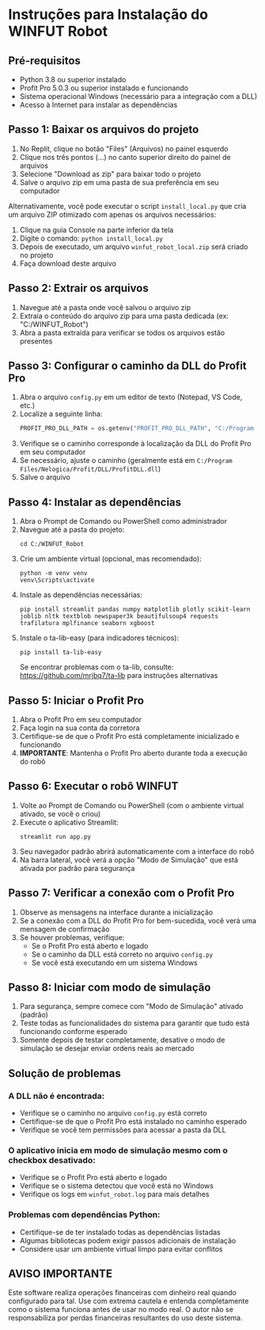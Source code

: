 # Instruções para Instalação do WINFUT Robot

## Pré-requisitos
- Python 3.8 ou superior instalado
- Profit Pro 5.0.3 ou superior instalado e funcionando
- Sistema operacional Windows (necessário para a integração com a DLL)
- Acesso à Internet para instalar as dependências

## Passo 1: Baixar os arquivos do projeto

1. No Replit, clique no botão "Files" (Arquivos) no painel esquerdo
2. Clique nos três pontos (...) no canto superior direito do painel de arquivos
3. Selecione "Download as zip" para baixar todo o projeto
4. Salve o arquivo zip em uma pasta de sua preferência em seu computador

Alternativamente, você pode executar o script `install_local.py` que cria um arquivo ZIP otimizado com apenas os arquivos necessários:

1. Clique na guia Console na parte inferior da tela
2. Digite o comando: `python install_local.py`
3. Depois de executado, um arquivo `winfut_robot_local.zip` será criado no projeto
4. Faça download deste arquivo

## Passo 2: Extrair os arquivos

1. Navegue até a pasta onde você salvou o arquivo zip
2. Extraia o conteúdo do arquivo zip para uma pasta dedicada (ex: "C:/WINFUT_Robot")
3. Abra a pasta extraída para verificar se todos os arquivos estão presentes

## Passo 3: Configurar o caminho da DLL do Profit Pro

1. Abra o arquivo `config.py` em um editor de texto (Notepad, VS Code, etc.)
2. Localize a seguinte linha:
   ```python
   PROFIT_PRO_DLL_PATH = os.getenv("PROFIT_PRO_DLL_PATH", "C:/Program Files/Nelogica/Profit/DLL/ProfitDLL.dll")
   ```
3. Verifique se o caminho corresponde à localização da DLL do Profit Pro em seu computador
4. Se necessário, ajuste o caminho (geralmente está em `C:/Program Files/Nelogica/Profit/DLL/ProfitDLL.dll`)
5. Salve o arquivo

## Passo 4: Instalar as dependências

1. Abra o Prompt de Comando ou PowerShell como administrador
2. Navegue até a pasta do projeto:
   ```
   cd C:/WINFUT_Robot
   ```
3. Crie um ambiente virtual (opcional, mas recomendado):
   ```
   python -m venv venv
   venv\Scripts\activate
   ```
4. Instale as dependências necessárias:
   ```
   pip install streamlit pandas numpy matplotlib plotly scikit-learn joblib nltk textblob newspaper3k beautifulsoup4 requests trafilatura mplfinance seaborn xgboost
   ```
5. Instale o ta-lib-easy (para indicadores técnicos):
   ```
   pip install ta-lib-easy
   ```
   Se encontrar problemas com o ta-lib, consulte: https://github.com/mrjbq7/ta-lib para instruções alternativas

## Passo 5: Iniciar o Profit Pro

1. Abra o Profit Pro em seu computador
2. Faça login na sua conta da corretora
3. Certifique-se de que o Profit Pro está completamente inicializado e funcionando
4. **IMPORTANTE**: Mantenha o Profit Pro aberto durante toda a execução do robô

## Passo 6: Executar o robô WINFUT

1. Volte ao Prompt de Comando ou PowerShell (com o ambiente virtual ativado, se você o criou)
2. Execute o aplicativo Streamlit:
   ```
   streamlit run app.py
   ```
3. Seu navegador padrão abrirá automaticamente com a interface do robô
4. Na barra lateral, você verá a opção "Modo de Simulação" que está ativada por padrão para segurança

## Passo 7: Verificar a conexão com o Profit Pro

1. Observe as mensagens na interface durante a inicialização
2. Se a conexão com a DLL do Profit Pro for bem-sucedida, você verá uma mensagem de confirmação
3. Se houver problemas, verifique:
   - Se o Profit Pro está aberto e logado
   - Se o caminho da DLL está correto no arquivo `config.py`
   - Se você está executando em um sistema Windows

## Passo 8: Iniciar com modo de simulação

1. Para segurança, sempre comece com "Modo de Simulação" ativado (padrão)
2. Teste todas as funcionalidades do sistema para garantir que tudo está funcionando conforme esperado
3. Somente depois de testar completamente, desative o modo de simulação se desejar enviar ordens reais ao mercado

## Solução de problemas

### A DLL não é encontrada:
- Verifique se o caminho no arquivo `config.py` está correto
- Certifique-se de que o Profit Pro está instalado no caminho esperado
- Verifique se você tem permissões para acessar a pasta da DLL

### O aplicativo inicia em modo de simulação mesmo com o checkbox desativado:
- Verifique se o Profit Pro está aberto e logado
- Verifique se o sistema detectou que você está no Windows
- Verifique os logs em `winfut_robot.log` para mais detalhes

### Problemas com dependências Python:
- Certifique-se de ter instalado todas as dependências listadas
- Algumas bibliotecas podem exigir passos adicionais de instalação
- Considere usar um ambiente virtual limpo para evitar conflitos

## AVISO IMPORTANTE
Este software realiza operações financeiras com dinheiro real quando configurado para tal. Use com extrema cautela e entenda completamente como o sistema funciona antes de usar no modo real. O autor não se responsabiliza por perdas financeiras resultantes do uso deste sistema.